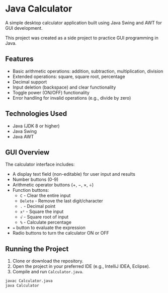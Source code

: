 # Java Calculator

A simple desktop calculator application built using Java Swing and AWT for GUI development.

This project was created as a side project to practice GUI programming in Java.

## Features

- Basic arithmetic operations: addition, subtraction, multiplication, division
- Extended operations: square, square root, percentage
- Decimal support
- Input deletion (backspace) and clear functionality
- Toggle power (ON/OFF) functionality
- Error handling for invalid operations (e.g., divide by zero)

## Technologies Used

- Java (JDK 8 or higher)
- Java Swing
- Java AWT

## GUI Overview

The calculator interface includes:
- A display text field (non-editable) for user input and results
- Number buttons (0-9)
- Arithmetic operator buttons (+, −, ×, ÷)
- Function buttons:
  - `C` - Clear the entire input
  - `Delete` - Remove the last digit/character
  - `.` - Decimal point
  - `x²` - Square the input
  - `√` - Square root of input
  - `%` - Calculate percentage
- `=` button to evaluate the expression
- Radio buttons to turn the calculator ON or OFF

## Running the Project

1. Clone or download the repository.
2. Open the project in your preferred IDE (e.g., IntelliJ IDEA, Eclipse).
3. Compile and run `Calculator.java`.

```bash
javac Calculator.java
java Calculator
